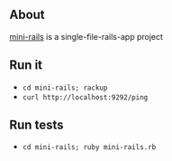 ## About

[mini-rails](http://github.com/gmarik/mini-rails) is a single-file-rails-app project


## Run it

- `cd mini-rails; rackup`
- `curl http://localhost:9292/ping`


## Run tests

- `cd mini-rails; ruby mini-rails.rb`
